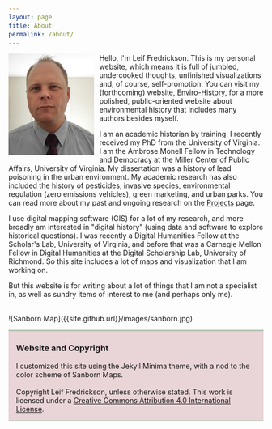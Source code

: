 ```yaml
---
layout: page
title: About
permalink: /about/
---
```

<div style="float:left; padding-right:10px">
<img src="/images/bio.jpg" alt="Leif Fredrickson" style="height:200px">
</div>

Hello, I'm Leif Fredrickson. This is my personal website, which means it is full of jumbled, undercooked thoughts, unfinished visualizations and, of course, self-promotion. You can visit my (forthcoming) website, [Enviro-History](www.enviro-history.com), for a more polished, public-oriented website about environmental history that includes many authors besides myself.

I am an academic historian by training. I recently received my PhD from the University of Virginia. I am the Ambrose Monell Fellow in Technology and Democracy at the Miller Center of Public Affairs, University of Virginia. My dissertation was a history of lead poisoning in the urban environment. My academic research has also included the history of pesticides, invasive species, environmental regulation (zero emissions vehicles), green marketing, and urban parks. You can read more about my past and ongoing research on the [Projects](/projects/) page.

I use digital mapping software (GIS) for a lot of my research, and more broadly am interested in "digital history" (using data and software to explore historical questions). I was recently a Digital Humanities Fellow at the Scholar's Lab, University of Virginia, and before that was a Carnegie Mellon Fellow in Digital Humanities at the Digital Scholarship Lab, University of Richmond. So this site includes a lot of maps and visualization that I am working on.

But this website is for writing about a lot of things that I am not a specialist in, as well as sundry items of interest to me (and perhaps only me).

<br>
![Sanborn Map]({{site.github.url}}/images/sanborn.jpg)


<br>

<div class="home">
  <div style="background-color: #E9D4D7">
  <hr style="color:#B3C8B3; background-color:#B3C8B3; border: solid 0px #B3C8B3;height:3px">
  <h3 style="padding-left:15px; padding-right:8px">Website and Copyright</h3>
  <p style="padding-left:15px; padding-right:8px">I customized this site using the Jekyll Minima theme, with a nod to the color scheme of Sanborn Maps. <br> <br> Copyright Leif Fredrickson, unless otherwise stated. This work is licensed under a <a href="https://creativecommons.org/licenses/by-nc/4.0/">Creative Commons Attribution 4.0 International License</a>.</p>
  <hr style="color:#B3C8B3; background-color:#B3C8B3; border: solid 0px #B3C8B3;height:1px">
  </div>
